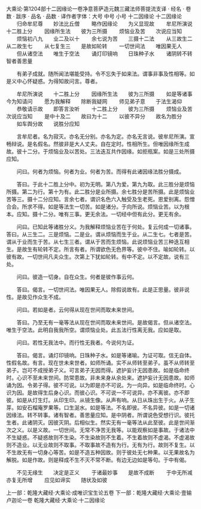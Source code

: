大乘论·第1204部十二因缘论一卷净意菩萨造元魏三藏法师菩提流支译
· 经名 · 卷数 · 跋序
· 品名 · 品数 · 译作者字体：大号 中号 小号
十二因缘论
十二因缘论
　　归命牟尼尊　　妙法比丘僧
　　略作因缘论　　为义显现故
　　牟尼所演说　　十二胜上分
　　因缘所生法　　彼为三所摄
　　烦恼业及苦　　次说应当知
　　烦恼初八九　　业二及以十
　　余七说为苦　　三摄十二法
　　从三故生二　　从二故生七
　　从七复生三　　是故如轮转
　　一切世间法　　唯因果无人
　　但从诸空法　　唯生于空法
　　诵灯印镜响　　日珠种子水
　　诸阴转不转　　智者善思量

　　有弟子成就。随所闻法堪能受持。令不忘失于如来法。谓事非事及性相等。如是义中心怀疑惑。为得知故问言。尊者。

　　牟尼所演说　　十二胜上分
　　因缘所生法　　彼为三所摄
　　如是等诸事　　今为知请问
　　愿为我解释　　除断我疑网
　　师见弟子意　　于法生渴仰
　　恭敬请示故　　即答言汝听
　　十二胜上分　　彼为三所摄
　　烦恼业及苦　　次说应当知
　　是中十及二　　故曰为十二
　　以彼不异分　　故名为胜分
　　如车舆分故　　说胜分应知

　　言牟尼者。名为寂灭。亦名无分别。亦名为定。亦名无言说。彼牟尼所演。宣畅辩说。是名假名。然彼非是大人丈夫。自在定时。性相所生。但唯因缘所生成故。彼十二分。于烦恼业及以苦处。三法迭互共作因缘。如拒瓶案。如是三处所摄应知。

　　问曰。何者为烦恼。何者为业。何者为苦。而得有此诸因缘法胜分摄成。

　　答曰。于此十二胜上分中。初为无明。第八为爱。第九为取。此三胜分是烦恼所摄。第二为行。第十为有。此二胜分是业所摄。余七胜分是苦所摄。此是烦恼业苦等三。摄十二分应知。言余七者。谓识名色六入触受及生老死。恩爱别离。怨憎合会。所求不得。如是等法生一切苦。如是诸分。于向所说。烦恼业苦。以为根本。应知。摄十二分。唯有三事。更无余法。一切经中但有此分。更无有余。

　　问曰。已知此等诸胜分义。为我解释烦恼业苦在于何处。复云何成一切诸事。答曰。从三生二。三是烦恼。二是业。谓从烦恼而生于业。从二生七。七者是苦。谓从于业而生于苦。从七生三者。谓从于苦而生烦恼。此说烦恼业苦三种迭互相生。是故生有轮转不定。所言有者。所谓欲色无色界等。彼中不住。喻如轮转。以彼有故。一切世间凡夫众生。次第上下犹如轮转。有中不定。以不定故。说有三处。

　　问曰。彼造一切身。自在众生。何者是彼作事云何。

　　答曰。偈言。一切世间法。唯因果无人。除假说故有。此是正思量。彼非说性。是故见作众生不成。

　　问曰。若如是者。云何得从现在世间而取未来世间。

　　答曰。乃至无有一毫等法从现在世间而取未来世间。是故偈言。但从诸空法。唯生于空法。此明自我我所空。谓烦恼业处。此五法行性离无我。应如是取。

　　问曰。若性无我法中。而行性无我者。今说何为证。

　　答曰。偈言。诵灯印镜响。日珠种子水。如是等诸喻。为证可取。信无自体。性假名故。有言。现在世未来世者。如师所诵。实不从师转至弟子。虽不从师转至弟子。岂可不成授弟子义。可言弟子无因而得。遮护妄计无因患故。如是临命终时。心识不至未来世间。防常患故。非未来身从余处来。遮护妄计无因患故。如师诵为因。令弟子得。彼不可说。以为即是亦不可说。为一向异。如是临命终时。心识为因。是故得生后身心识。而彼心识。不可说一不可说异。亦不离彼。亦不即彼。如是从灯生灯。从印生印。从镜生像。从声有响。从日从珠出生于火。从子生芽。如安石榴庵罗果等。口生涎水。如是等法。不名即彼。不名异彼。如是一切诸因缘法。转不转事。诸有智者。善思量应知。是中阴者。所谓说色受想行识。彼托生者。此诸阴灭。因彼灭阴。后相似生。然实无有一毫等法从此至彼。此是世间渐次之义。以是义故。一切世间。无常不净苦无我等。以能观察如是事故。于诸法中不生疑惑。不疑惑故则不生染。不生染故则不生着。不生着故则不虚渴。不虚渴故则不造业。以无业故则不取事。不取事故不造有为行。无有为行。故则不复生。以不生故无有一切身心等苦。如是不造五种因故。则于彼处无七种果。以无果故名为解脱。如是作故。则是释成不生不灭不常不断。有边无边如是等句。于中有偈。

　　不见无缘生　　决定是正义
　　于诸最妙事　　是故不成断
　　于中无所减　　亦复无所增
　　应见如谛实　　随状及如彼

上一部：乾隆大藏经·大乘论·成唯识宝生论五卷
下一部：乾隆大藏经·大乘论·壹输卢迦论一卷
乾隆大藏经·大乘论·十二因缘论